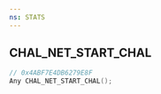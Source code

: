 ```yaml
---
ns: STATS
---
```

## CHAL_NET_START_CHAL

```c
// 0x4ABF7E4DB6279E8F
Any CHAL_NET_START_CHAL();
```


